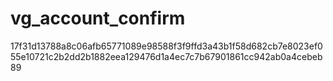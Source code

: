 vg_account_confirm
==================
17f31d13788a8c06afb65771089e98588f3f9ffd3a43b1f58d682cb7e8023ef0
55e10721c2b2dd2b1882eea129476d1a4ec7c7b67901861cc942ab0a4cebeb89
